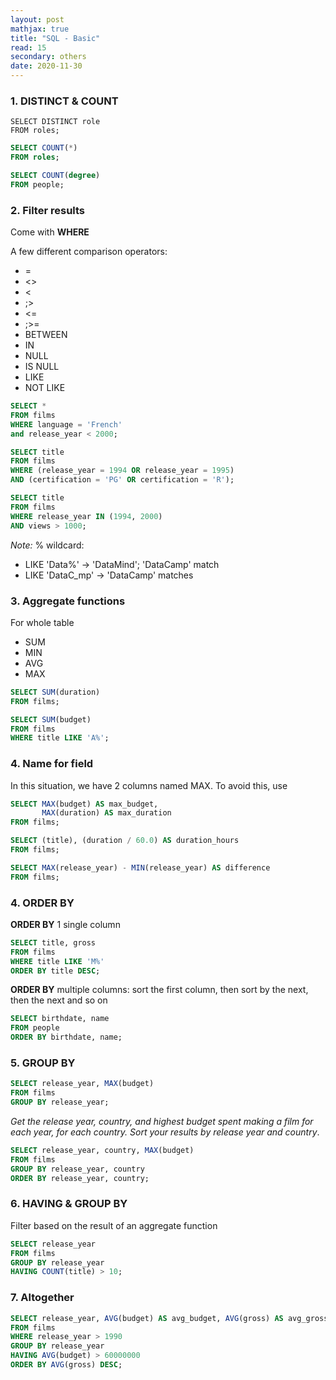 ```yaml
---
layout: post
mathjax: true
title: "SQL - Basic"
read: 15
secondary: others
date: 2020-11-30
---
```


### 1. DISTINCT & COUNT

```
SELECT DISTINCT role 
FROM roles;
```

```sql
SELECT COUNT(*)
FROM roles; 
```

```sql
SELECT COUNT(degree)
FROM people; 
```

### 2. Filter results

Come with **WHERE**

A few different comparison operators: 
+ = 
+ <>  
+ <
+ ;> 
+ <= 
+ ;>=
+ BETWEEN
+ IN
+ NULL 
+ IS NULL
+ LIKE
+ NOT LIKE

```sql
SELECT *
FROM films
WHERE language = 'French'
and release_year < 2000; 
```

```sql
SELECT title
FROM films
WHERE (release_year = 1994 OR release_year = 1995)
AND (certification = 'PG' OR certification = 'R');
```

```sql
SELECT title
FROM films
WHERE release_year IN (1994, 2000)
AND views > 1000;
```
*Note:*
% wildcard: 

+ LIKE 'Data%' -> 'DataMind'; 'DataCamp' match
+ LIKE 'DataC_mp' -> 'DataCamp' matches 

### 3. Aggregate functions

For whole table 
+ SUM
+ MIN
+ AVG
+ MAX
  
```sql
SELECT SUM(duration)
FROM films;
```

```sql
SELECT SUM(budget)
FROM films
WHERE title LIKE 'A%';
```

### 4. Name for field
In this situation, we have 2 columns named MAX. To avoid this, use 

```sql
SELECT MAX(budget) AS max_budget,
       MAX(duration) AS max_duration
FROM films;
```

```sql
SELECT (title), (duration / 60.0) AS duration_hours
FROM films;
```
```sql
SELECT MAX(release_year) - MIN(release_year) AS difference
FROM films;
```

### 4. ORDER BY

**ORDER BY** 1 single column 

```sql
SELECT title, gross 
FROM films
WHERE title LIKE 'M%'
ORDER BY title DESC;
```

**ORDER BY** multiple columns: sort the first column, then sort by the next, then the next and so on

```sql
SELECT birthdate, name
FROM people
ORDER BY birthdate, name;
```

### 5. GROUP BY

```sql
SELECT release_year, MAX(budget)
FROM films
GROUP BY release_year;
```

*Get the release year, country, and highest budget spent making a film for each year, for each country. Sort your results by release year and country*.

```sql
SELECT release_year, country, MAX(budget)
FROM films 
GROUP BY release_year, country
ORDER BY release_year, country;
```

### 6. HAVING & GROUP BY
Filter based on the result of an aggregate function

```sql
SELECT release_year
FROM films
GROUP BY release_year
HAVING COUNT(title) > 10;
```

### 7. Altogether
```sql
SELECT release_year, AVG(budget) AS avg_budget, AVG(gross) AS avg_gross
FROM films
WHERE release_year > 1990
GROUP BY release_year
HAVING AVG(budget) > 60000000
ORDER BY AVG(gross) DESC;
```